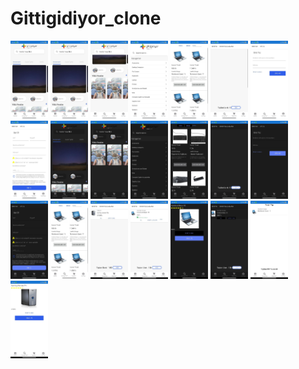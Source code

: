 # Gittigidiyor_clone
<div style="flex">
    <img src="./resim/1.jpg" width="60">
    <img src="./resim/1.jpg" width="60">
    <img src="./resim/2.jpg" width="60">
    <img src="./resim/3.jpg" width="60">
    <img src="./resim/4.jpg" width="60">
    <img src="./resim/5.jpg" width="60">
    <img src="./resim/6.jpg" width="60">
    <img src="./resim/7.jpg" width="60">
    <img src="./resim/8.jpg" width="60">
    <img src="./resim/9.jpg" width="60">
    <img src="./resim/10.jpg" width="60">
    <img src="./resim/11.jpg" width="60">
    <img src="./resim/12.jpg" width="60">
    <img src="./resim/13.jpg" width="60">
    <img src="./resim/14.jpg" width="60">
    <img src="./resim/15.jpg" width="60">
    <img src="./resim/16.jpg" width="60">
    <img src="./resim/17.jpg" width="60">
    <img src="./resim/18.jpg" width="60">
    <img src="./resim/19.jpg" width="60">
    <img src="./resim/20.jpg" width="60">
    <img src="./resim/21.jpg" width="60">
</div>
